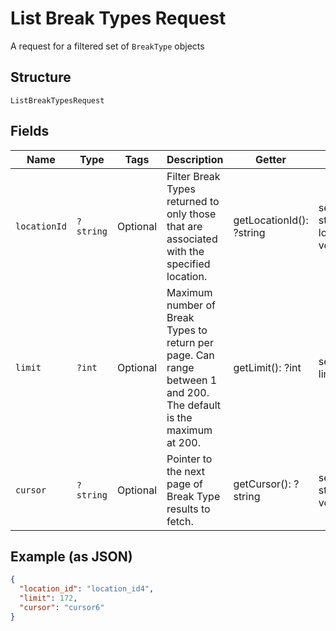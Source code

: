 
# List Break Types Request

A request for a filtered set of `BreakType` objects

## Structure

`ListBreakTypesRequest`

## Fields

| Name | Type | Tags | Description | Getter | Setter |
|  --- | --- | --- | --- | --- | --- |
| `locationId` | `?string` | Optional | Filter Break Types returned to only those that are associated with the<br>specified location. | getLocationId(): ?string | setLocationId(?string locationId): void |
| `limit` | `?int` | Optional | Maximum number of Break Types to return per page. Can range between 1<br>and 200. The default is the maximum at 200. | getLimit(): ?int | setLimit(?int limit): void |
| `cursor` | `?string` | Optional | Pointer to the next page of Break Type results to fetch. | getCursor(): ?string | setCursor(?string cursor): void |

## Example (as JSON)

```json
{
  "location_id": "location_id4",
  "limit": 172,
  "cursor": "cursor6"
}
```

